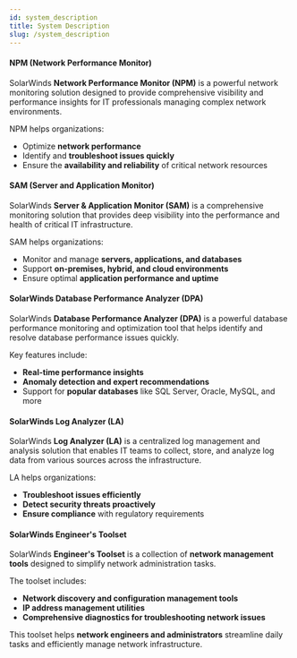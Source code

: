 ```yaml
---
id: system_description
title: System Description
slug: /system_description
---
```



#### **NPM (Network Performance Monitor)**  
SolarWinds **Network Performance Monitor (NPM)** is a powerful network monitoring solution designed to provide comprehensive visibility and performance insights for IT professionals managing complex network environments.  

NPM helps organizations:  
- Optimize **network performance**  
- Identify and **troubleshoot issues quickly**  
- Ensure the **availability and reliability** of critical network resources  

#### **SAM (Server and Application Monitor)**  
SolarWinds **Server & Application Monitor (SAM)** is a comprehensive monitoring solution that provides deep visibility into the performance and health of critical IT infrastructure.  

SAM helps organizations:  
- Monitor and manage **servers, applications, and databases**  
- Support **on-premises, hybrid, and cloud environments**  
- Ensure optimal **application performance and uptime**  

#### **SolarWinds Database Performance Analyzer (DPA)**  
SolarWinds **Database Performance Analyzer (DPA)** is a powerful database performance monitoring and optimization tool that helps identify and resolve database performance issues quickly.  

Key features include:  
- **Real-time performance insights**  
- **Anomaly detection and expert recommendations**  
- Support for **popular databases** like SQL Server, Oracle, MySQL, and more  

#### **SolarWinds Log Analyzer (LA)**  
SolarWinds **Log Analyzer (LA)** is a centralized log management and analysis solution that enables IT teams to collect, store, and analyze log data from various sources across the infrastructure.  

LA helps organizations:  
- **Troubleshoot issues efficiently**  
- **Detect security threats proactively**  
- **Ensure compliance** with regulatory requirements  

#### **SolarWinds Engineer's Toolset**  
SolarWinds **Engineer's Toolset** is a collection of **network management tools** designed to simplify network administration tasks.  

The toolset includes:  
- **Network discovery and configuration management tools**  
- **IP address management utilities**  
- **Comprehensive diagnostics for troubleshooting network issues**  

This toolset helps **network engineers and administrators** streamline daily tasks and efficiently manage network infrastructure.
